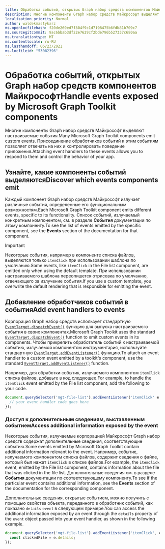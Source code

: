 ```yaml
---
title: Обработка событий, открытых Graph набор средств компонентов Майкрософт
description: Многие компоненты Graph набор средств Майкрософт выделяют настраиваемые события. Присоединение обработчиков событий к этим событиям позволяет отвечать на них и контролировать поведение приложения.
localization_priority: Normal
author: waldekmastykarz
ms.openlocfilehash: f20de269ed7f304f9c1d7198475b6fdb81b709c7
ms.sourcegitcommit: 9ac6bbab3df22e7629cf2bde796b527337c680aa
ms.translationtype: MT
ms.contentlocale: ru-RU
ms.lasthandoff: 06/23/2021
ms.locfileid: "53082396"
---
```

# <a name="handle-events-exposed-by-microsoft-graph-toolkit-components"></a><span data-ttu-id="deb36-104">Обработка событий, открытых Graph набор средств компонентов Майкрософт</span><span class="sxs-lookup"><span data-stu-id="deb36-104">Handle events exposed by Microsoft Graph Toolkit components</span></span>

<span data-ttu-id="deb36-105">Многие компоненты Graph набор средств Майкрософт выделяют настраиваемые события.</span><span class="sxs-lookup"><span data-stu-id="deb36-105">Many Microsoft Graph Toolkit components emit custom events.</span></span> <span data-ttu-id="deb36-106">Присоединение обработчиков событий к этим событиям позволяет отвечать на них и контролировать поведение приложения.</span><span class="sxs-lookup"><span data-stu-id="deb36-106">Attaching event handlers to these events allows you to respond to them and control the behavior of your app.</span></span>

## <a name="discover-which-events-components-emit"></a><span data-ttu-id="deb36-107">Узнайте, какие компоненты событий выделяются</span><span class="sxs-lookup"><span data-stu-id="deb36-107">Discover which events components emit</span></span>

<span data-ttu-id="deb36-108">Каждый компонент Graph набор средств Майкрософт излучает различные события, определенные его функциональным возможностям.</span><span class="sxs-lookup"><span data-stu-id="deb36-108">Each Microsoft Graph Toolkit component emits different events, specific to its functionality.</span></span> <span data-ttu-id="deb36-109">Список событий, излучаемый конкретным компонентом, см. в разделе **События** документации по этому компоненту.</span><span class="sxs-lookup"><span data-stu-id="deb36-109">To see the list of events emitted by the specific component, see the **Events** section of the documentation for that component.</span></span>

> [!IMPORTANT]
> <span data-ttu-id="deb36-110">Некоторые события, например в компоненте списка файлов, выделяются только `itemClick` при использовании шаблона по умолчанию.</span><span class="sxs-lookup"><span data-stu-id="deb36-110">Some events, like `itemClick` in the File list component, are emitted only when using the default template.</span></span> <span data-ttu-id="deb36-111">При использовании настраиваемого шаблона переопишется отрисовка по умолчанию, отвечающего за излучение события.</span><span class="sxs-lookup"><span data-stu-id="deb36-111">If you use a custom template, you overwrite the default rendering that is responsible for emitting the event.</span></span>

## <a name="add-event-handlers-to-events"></a><span data-ttu-id="deb36-112">Добавление обработчиков событий в события</span><span class="sxs-lookup"><span data-stu-id="deb36-112">Add event handlers to events</span></span>

<span data-ttu-id="deb36-113">Корпорация Graph набор средств использует стандартную [`EventTarget.dispatchEvent()`](https://developer.mozilla.org/docs/Web/API/EventTarget/dispatchEvent) функцию для выпуска настраиваемого события в своих компонентах.</span><span class="sxs-lookup"><span data-stu-id="deb36-113">Microsoft Graph Toolkit uses the standard [`EventTarget.dispatchEvent()`](https://developer.mozilla.org/docs/Web/API/EventTarget/dispatchEvent) function to emit custom events in its components.</span></span> <span data-ttu-id="deb36-114">Чтобы прикрепить обработатель событий к настраиваемой событию, излучаемой компонентом инструментария, используйте стандартную [`EventTarget.addEventListener()`](https://developer.mozilla.org/docs/Web/API/EventTarget/addEventListener) функцию.</span><span class="sxs-lookup"><span data-stu-id="deb36-114">To attach an event handler to a custom event emitted by a toolkit's component, use the standard [`EventTarget.addEventListener()`](https://developer.mozilla.org/docs/Web/API/EventTarget/addEventListener) function.</span></span>

<span data-ttu-id="deb36-115">Например, для обработки события, излучаемого компонентом `itemClick` списка файлов, добавьте в код следующее.</span><span class="sxs-lookup"><span data-stu-id="deb36-115">For example, to handle the `itemClick` event emitted by the File list component, add the following to your code.</span></span>

```javascript
document.querySelector('mgt-file-list').addEventListener('itemClick' e => {
  // your event handler code goes here
});
```

### <a name="access-additional-information-exposed-by-the-event"></a><span data-ttu-id="deb36-116">Доступ к дополнительным сведениям, выставленным событием</span><span class="sxs-lookup"><span data-stu-id="deb36-116">Access additional information exposed by the event</span></span>

<span data-ttu-id="deb36-117">Некоторые события, излучаемые корпорацией Майкрософт Graph набор средств содержат дополнительные сведения, соответствующие событию.</span><span class="sxs-lookup"><span data-stu-id="deb36-117">Some events emitted by Microsoft Graph Toolkit contain additional information relevant to the event.</span></span> <span data-ttu-id="deb36-118">Например, событие, излучаемого компонентом списка файлов, содержит сведения о файле, который был нажат `itemClick` в списке файлов.</span><span class="sxs-lookup"><span data-stu-id="deb36-118">For example, the `itemClick` event, emitted by the File list component, contains information about the file that was clicked in the file list.</span></span> <span data-ttu-id="deb36-119">Дополнительные сведения см. в разделе **События** документации по соответствующему компоненту.</span><span class="sxs-lookup"><span data-stu-id="deb36-119">To see if the particular event contains additional information, see the **Events** section of the documentation for the corresponding component.</span></span>

<span data-ttu-id="deb36-120">Дополнительные сведения, открытые событием, можно получить с помощью свойства объекта, переданного в обработник событий, как показано `details` `event` в следующем примере.</span><span class="sxs-lookup"><span data-stu-id="deb36-120">You can access the additional information exposed by an event through the `details` property of the `event` object passed into your event handler, as shown in the following example.</span></span>

```javascript
document.querySelector('mgt-file-list').addEventListener('itemClick', e => {
  const clickedFile = e.details;
});
```
